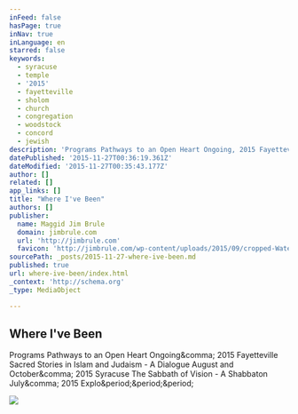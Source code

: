 ```yaml
---
inFeed: false
hasPage: true
inNav: true
inLanguage: en
starred: false
keywords:
  - syracuse
  - temple
  - '2015'
  - fayetteville
  - sholom
  - church
  - congregation
  - woodstock
  - concord
  - jewish
description: 'Programs Pathways to an Open Heart Ongoing, 2015 Fayetteville Sacred Stories in Islam and Judaism - A Dialogue August and October, 2015 Syracuse The Sabbath of Vision - A Shabbaton July, 2015 Explo...'
datePublished: '2015-11-27T00:36:19.361Z'
dateModified: '2015-11-27T00:35:43.177Z'
author: []
related: []
app_links: []
title: "Where I've Been"
authors: []
publisher:
  name: Maggid Jim Brule
  domain: jimbrule.com
  url: 'http://jimbrule.com'
  favicon: 'http://jimbrule.com/wp-content/uploads/2015/09/cropped-WaterSq.fw_-192x192.png'
sourcePath: _posts/2015-11-27-where-ive-been.md
published: true
url: where-ive-been/index.html
_context: 'http://schema.org'
_type: MediaObject

---
```

<article style=""><h1>Where I've Been</h1><p>Programs Pathways to an Open Heart Ongoing&amp;comma; 2015 Fayetteville Sacred Stories in Islam and Judaism - A Dialogue August and October&amp;comma; 2015 Syracuse The Sabbath of Vision - A Shabbaton July&amp;comma; 2015 Explo&amp;period;&amp;period;&amp;period;</p><img src="http://jimbrule.com/wp-content/uploads/2015/09/cropped-WaterSq.fw_-32x32.png" /></article>